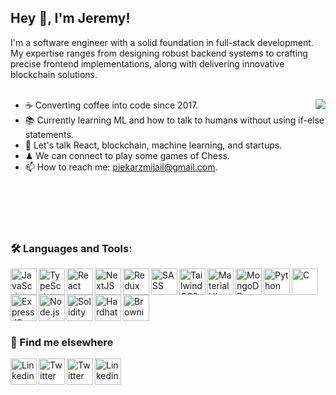 ## Hey 👋, I'm Jeremy!

I'm a software engineer with a solid foundation in full-stack development. My expertise ranges from designing robust backend systems to crafting precise frontend implementations, along with delivering innovative blockchain solutions.
<br/>
<br/>

<img align="right" src="https://media1.giphy.com/media/13HgwGsXF0aiGY/giphy.gif" />

<ul >
<li>☕ Converting coffee into code since 2017.</li>
<li>📚 Currently learning ML and how to talk to humans without using if-else statements.</li>
<li>💬 Let's talk React, blockchain, machine learning, and startups.</li>
<li>♟ We can connect to play some games of Chess.</li>
<li>📫 How to reach me: <a href="mailto:piekarzmijail@gmail.com?subject=[GitHub]">piekarzmijail@gmail.com</a>.</li>
</ul>

<br />
<br />
<br />
<br />

### ️🛠️ Languages and Tools:

<a href="https://developer.mozilla.org/en-US/docs/Web/JavaScript" target="_blank"> <img align="left" alt="JavaScript" height ="42px"  src="https://github.com/JeremyTheWizard/JeremyTheWizard/assets/54403738/77f32415-f5be-4d7d-9199-d536c53a2ca1"> </a>
<a href="https://www.typescriptlang.org/" target="_blank"><img align="left" alt="TypeScript" height ="42px" src="https://github.com/JeremyTheWizard/JeremyTheWizard/assets/54403738/6dd5993d-6b91-4ce8-9cc9-256936a27c45"></a>
<a href="https://reactjs.org/" target="_blank"> <img align="left" alt="React" height ="42px" src="https://github.com/JeremyTheWizard/JeremyTheWizard/assets/54403738/a5480fdb-fd01-4875-8a05-25bf701c487f"></a>
<a href="https://nextjs.org/" target="_blank"> <img align="left" alt="NextJS" height ="42px" src="https://github.com/JeremyTheWizard/JeremyTheWizard/assets/54403738/056244a3-a6af-4ef4-b9f3-03830246f41d"></a>
<a href="https://redux.js.org/" target="_blank"> <img align="left" alt="Redux" height ="42px" src="https://github.com/JeremyTheWizard/JeremyTheWizard/assets/54403738/7a6f3952-d980-4441-bef2-6a8399ef65b0"></a>
<a href="https://sass-lang.com/" target="_blank"><img align="left" alt="SASS" widht="42px" height="42px" src="https://github.com/JeremyTheWizard/JeremyTheWizard/assets/54403738/19611f24-4f6c-492c-874e-c2ee6732b392"></a>
<a href="https://tailwindcss.com/" target="_blank"><img align="left" alt="Tailwind CSS" widht="42px" height="42px" src="https://github.com/JeremyTheWizard/JeremyTheWizard/assets/54403738/b84aab34-f812-4b09-bfb2-56d67c90dd76"></a>
<a href="https://mui.com/" target="_blank"><img align="left" alt="Material UI" height="42px" src="https://github.com/JeremyTheWizard/JeremyTheWizard/assets/54403738/ed06b1cd-5672-4ae9-b12e-e58fa7940dfc"></a>
<a href="https://www.mongodb.com/" target="_blank"><img align="left" alt="MongoDB" height ="42px" src="https://github.com/JeremyTheWizard/JeremyTheWizard/assets/54403738/0041d6f9-3e21-41f6-b06e-42ba0665cf0c"></a>
<a href="https://www.python.org" target="_blank"><img align="left" alt="Python" height ="42px" src="https://github.com/JeremyTheWizard/JeremyTheWizard/assets/54403738/d5eea8d7-c116-4f25-b22b-950a3f75bcc6"></a>
<a href="https://www.gnu.org/software/gnu-c-manual/" target="_blank"><img align="left" alt="C" height="42px" src="https://github.com/JeremyTheWizard/JeremyTheWizard/assets/54403738/c570c598-797d-4b8c-a238-b7b595d7f438"></a>
<a href="https://expressjs.com/" target="_blank"><img align="left" alt="ExpressJS" height="42px" src="https://github.com/JeremyTheWizard/JeremyTheWizard/assets/54403738/4458d44f-e587-4f74-ae8c-21aa48ccb13a"></a>
<a href="https://nodejs.org" target="_blank"><img align="left" alt="Node.js" height ="42px" src="https://github.com/JeremyTheWizard/JeremyTheWizard/assets/54403738/eaad5ff0-4b54-4d44-bf08-bcc3e771e624"></a>
<a href="https://soliditylang.org/" target="_blank"><img align="left" alt="Solidity" height ="42px" src="https://github.com/JeremyTheWizard/JeremyTheWizard/assets/54403738/bb732cc8-7a25-402a-8bd8-1c4f97c48c29"></a>
<a href="https://hardhat.org/" target="_blank"><img align="left" alt="Hardhat" height="42px" src="https://github.com/JeremyTheWizard/JeremyTheWizard/assets/54403738/f1cdc1f1-5376-4f0b-bdf7-5c935dab8cda"></a>
<a href="https://eth-brownie.readthedocs.io/en/stable/" target="_blank"><img align="left" alt="Brownie" height="42px" src="https://github.com/JeremyTheWizard/JeremyTheWizard/assets/54403738/9f6f675a-d2ba-4f5a-8eb0-968ec26034e2"></a>
<br />
<br />
<br />
<br />
<br />

### 📢 Find me elsewhere

<p align="left">
<a href='https://www.linkedin.com/in/jeremy-piekarz/'><img target="_blank" align='left' alt="Linkedin" src="https://github.com/JeremyTheWizard/JeremyTheWizard/assets/54403738/062596e4-ce75-444b-9b0f-c2fca6c354ee" height='42px'/></a>
<a href='https://twitter.com/JeremyTheWizard/'><img target="_blank" align='left' alt="Twitter" src="https://github.com/JeremyTheWizard/JeremyTheWizard/assets/54403738/a71df4f7-30f0-45a0-9916-b9915ddea7e8" height='42px'/></a>
<a href='https://www.codewars.com/users/JeremyPiek'><img target="_blank" align='left' alt="Twitter" src="https://github.com/JeremyTheWizard/JeremyTheWizard/assets/54403738/4cc3de5c-0fe2-4dd4-a5b0-892467a008cf" height='42px'/></a>
<a href='https://lichess.org/@/JeremyPiek'><img target="_blank" align='left' alt="Linkedin" src="https://github.com/JeremyTheWizard/JeremyTheWizard/assets/54403738/d8f6ba46-a1a9-4d3d-89b0-699e0dbf306e" height='42px'/></a>
</p>
